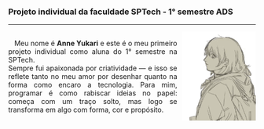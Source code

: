 
### Projeto individual da faculdade SPTech - 1° semestre ADS
---
<div style="display: flex; align-items: center;">
  <p style="text-align: justify; width="450";">
    &nbsp;&nbsp; Meu nome é <b>Anne Yukari</b> e este é o meu primeiro projeto individual como aluna do 1° semestre na SPTech. <br>
    Sempre fui apaixonada por criatividade — e isso se reflete tanto no meu amor por desenhar quanto na forma como encaro a tecnologia. Para mim, programar é como rabiscar ideias no papel: começa com um traço solto, mas logo se transforma em algo com forma, cor e propósito. 
  </p>
  <img style="margin-left: 10px" src="image/gif.gif" alt="Minha imagem" width="150" style="margin-right: 20px;">
</div>

